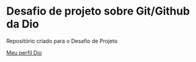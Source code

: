 # Desafio de projeto sobre Git/Github da Dio
Repositório criado para o Desafio de Projeto 

[ Meu perfil Dio ]( https://web.dio.me/users/gabrieldiniz3d )
